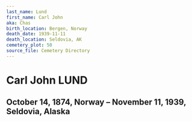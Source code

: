 ```yaml
---
last_name: Lund
first_name: Carl John
aka: Chas
birth_location: Bergen, Norway
death_date: 1939-11-11
death_location: Seldovia, AK
cemetery_plot: 50
source_file: Cemetery Directory
---
```

# Carl John LUND

## October 14, 1874, Norway – November 11, 1939, Seldovia, Alaska

